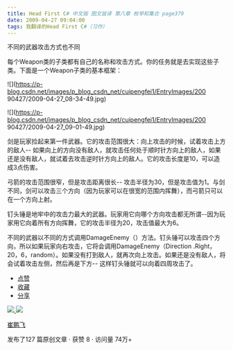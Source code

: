 ```yaml
---
title: Head First C# 中文版 图文皆译 第八章 枚举和集合 page379
date: 2009-04-27 09:04:00
tags: 我翻译的Head First C#（习作）
---
```

不同的武器攻击方式也不同

  

每个Weapon类的子类都有自己的名称和攻击方式。你的任务就是去实现这些子类。下面是一个Weapon子类的基本框架：

  

![](https://p-blog.csdn.net/images/p_blog_csdn_net/cuipengfei1/EntryImages/200
90427/2009-04-27_08-34-49.jpg)

![](https://p-blog.csdn.net/images/p_blog_csdn_net/cuipengfei1/EntryImages/200
90427/2009-04-27_09-01-49.jpg)

剑是玩家捡起来第一件武器。它的攻击范围很大：向上攻击的时候，试着攻击上方的敌人--
如果向上的方向没有敌人，就攻击任何处于顺时针方向上的敌人，如果还是没有敌人，就试着去攻击逆时针方向上的敌人。它的攻击长度是10，可以造成3点伤害。

  

弓箭的攻击范围很窄，但是攻击距离很长--
攻击半径为30，但是攻击值为1。与剑不同，剑可以攻击三个方向（因为玩家可以在很宽的范围内挥舞），而弓箭只可以在一个方向上射。

  

钉头锤是地牢中的攻击力最大的武器。玩家用它向哪个方向攻击都无所谓--因为玩家用它向着所有方向挥舞，它的攻击半径为20，攻击值最大为6。

  

不同的武器以不同的方式调用DamageEnemy（）方法。钉头锤可以攻击四个方向，所以如果玩家向右攻击，它将会调用DamageEnemy（Direction
.Right，20，6，random）。如果没有打到敌人，就再次向上攻击。如果还是没有敌人，将会试着攻击左侧，然后再是下方--
这样钉头锤就可以向着四周攻击了。

  * [ 点赞  ](javascript:;)
  * [ 收藏  ](javascript:;)
  * [ 分享 ](javascript:;)

[ ![](https://profile.csdnimg.cn/5/2/5/3_cuipengfei1)
![](https://g.csdnimg.cn/static/user-reg-year/1x/11.png)
](https://blog.csdn.net/cuipengfei1)

[ 崔鹏飞 ](https://blog.csdn.net/cuipengfei1)

发布了127 篇原创文章  ·  获赞 8  ·  访问量 74万+

